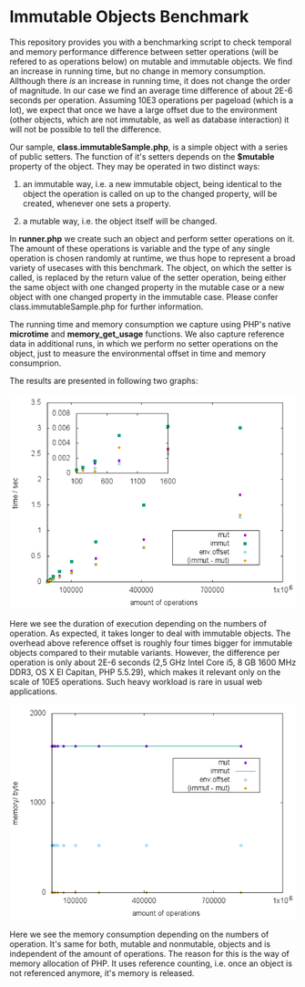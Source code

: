 # Immutable Objects Benchmark

This repository provides you with a benchmarking script to check temporal and memory performance difference between setter operations (will be refered to as operations below) on mutable and immutable objects. We find an increase in running time, but no change in memory consumption. Allthough there _is_ an increase in running time, it does not change the order of magnitude. In our case we find an average time difference of about 2E-6 seconds per operation. Assuming 10E3 operations per pageload (which is a lot), we expect that once we have a large offset due to the environment (other objects, which are not immutable, as well as database interaction) it will not be possible to tell the difference.

Our sample, **class.immutableSample.php**, is a simple object with a series of public setters. The function of it's setters depends on the **$mutable** property of the object. They may be operated in two distinct ways:

1. an immutable way, i.e. a new immutable object, being identical to the object the operation is called on up to the changed property, will be created, whenever one sets a property.

2. a mutable way, i.e. the object itself will be changed.

In **runner.php** we create such an object and perform setter operations on it. The amount of these operations is variable and the type of any single operation is chosen randomly at runtime, we thus hope to represent a broad variety of usecases with this benchmark. The object, on which the setter is called, is replaced by the return value of the setter operation, being either the same object with one changed property in the mutable case or a new object with one changed property in the immutable case. Please confer class.immutableSample.php for further information. 

The running time and memory consumption we capture using PHP's native **microtime** and **memory_get_usage** functions. We also capture reference data in additional runs, in which we perform no setter operations on the object, just to measure the environmental offset in time and memory consumprion.

The results are presented in following two graphs:

![graph of temporal performance](result_t.png "graph of temporal performance")

Here we see the duration of execution depending on the numbers of operation. As expected, it takes longer to deal with immutable objects. The overhead above reference offset is roughly four times bigger for immutable objects compared to their mutable variants. However, the difference per operation is only about 2E-6 seconds (2,5 GHz Intel Core i5, 8 GB 1600 MHz DDR3, OS X El Capitan, PHP 5.5.29), which makes it relevant only on the scale of 10E5 operations. Such heavy workload is rare in usual web applications.

![graph of memory consumption](result_m.png "graph of memory consumption")

Here we see the memory consumption depending on the numbers of operation. It's same for both, mutable and nonmutable, objects and is independent of the amount of operations. The reason for this is the way of memory allocation of PHP. It uses reference counting, i.e. once an object is not referenced anymore, it's memory is released.

